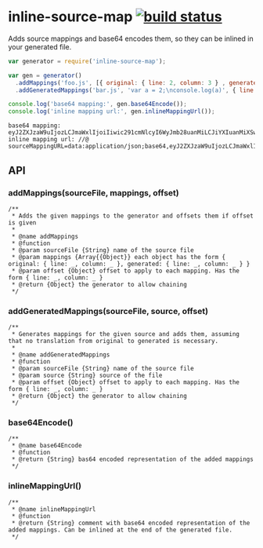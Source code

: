 # inline-source-map [![build status](https://secure.travis-ci.org/thlorenz/inline-source-map.png)](http://travis-ci.org/thlorenz/inline-source-map)

Adds source mappings and base64 encodes them, so they can be inlined in your generated file.

```js
var generator = require('inline-source-map');

var gen = generator()
  .addMappings('foo.js', [{ original: { line: 2, column: 3 } , generated: { line: 5, column: 10 } }], { line: 5 })
  .addGeneratedMappings('bar.js', 'var a = 2;\nconsole.log(a)', { line: 23, column: 22 });

console.log('base64 mapping:', gen.base64Encode());
console.log('inline mapping url:', gen.inlineMappingUrl());
```

```
base64 mapping: eyJ2ZXJzaW9uIjozLCJmaWxlIjoiIiwic291cmNlcyI6WyJmb28uanMiLCJiYXIuanMiXSwibmFtZXMiOltdLCJtYXBwaW5ncyI6Ijs7Ozs7Ozs7O1VBQ0c7Ozs7Ozs7Ozs7Ozs7O3NCQ0RIO3NCQUNBIn0=
inline mapping url: //@ sourceMappingURL=data:application/json;base64,eyJ2ZXJzaW9uIjozLCJmaWxlIjoiIiwic291cmNlcyI6WyJmb28uanMiLCJiYXIuanMiXSwibmFtZXMiOltdLCJtYXBwaW5ncyI6Ijs7Ozs7Ozs7O1VBQ0c7Ozs7Ozs7Ozs7Ozs7O3NCQ0RIO3NCQUNBIn0=
```

## API

### addMappings(sourceFile, mappings, offset)

```
/**
 * Adds the given mappings to the generator and offsets them if offset is given 
 *
 * @name addMappings
 * @function
 * @param sourceFile {String} name of the source file
 * @param mappings {Array{{Object}} each object has the form { original: { line: _, column: _ }, generated: { line: _, column: _ } }
 * @param offset {Object} offset to apply to each mapping. Has the form { line: _, column: _ }
 * @return {Object} the generator to allow chaining
 */
```

### addGeneratedMappings(sourceFile, source, offset)

```
/**
 * Generates mappings for the given source and adds them, assuming that no translation from original to generated is necessary.
 *
 * @name addGeneratedMappings
 * @function
 * @param sourceFile {String} name of the source file
 * @param source {String} source of the file
 * @param offset {Object} offset to apply to each mapping. Has the form { line: _, column: _ }
 * @return {Object} the generator to allow chaining
 */
```

### base64Encode()

```
/**
 * @name base64Encode
 * @function
 * @return {String} bas64 encoded representation of the added mappings
 */
```

### inlineMappingUrl()

```
/**
 * @name inlineMappingUrl
 * @function
 * @return {String} comment with base64 encoded representation of the added mappings. Can be inlined at the end of the generated file. 
 */
```
